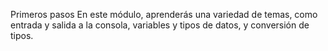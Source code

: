 Primeros pasos
En este módulo, aprenderás una variedad de temas, como entrada y salida a la consola, variables y tipos de datos, y conversión de tipos.
